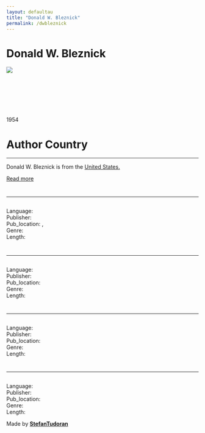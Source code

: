 ```yaml
---
layout: defaultau
title: "Donald W. Bleznick"
permalink: /dwbleznick
---
```

<!-- partial:index.partial.html -->
<div class="content">
    <h1>Donald W. Bleznick</h1>
    <div class="quote">
        <div><img src="NA" class="logo"></div>
    </div>
    <div class="timeline">
        <div style="padding-bottom:100px;"></div>
        <div class="block">
            <div class="date right"><p class="right"> 1954 </p></div>
            <div class="dot"></div>
            <div class="left first">
            <div class="author_country">
                <h1>Author Country</h1><hr>
            <div class="aclocation"><p>Donald W. Bleznick is from the <a href="http://localhost:4000/1"> United States.</a></p></div>
              <div class="acreadmore">   <a href="NA" target="_blank">Read more</a></div>
            </div>
            </div>
        </div>
        <div class="block">
            <div class="date left"><p class="left"></p></div>
            <div class="dot"></div>
            <div class="right">
                <h1></h1><hr>
                <p><img src=""></p>
                <p>
                Language: <br/>
                Publisher: <br/>
                Pub_location: , <br/>
                Genre: <br/>
                Length: </p>
            </div>
        </div>
        <div class="block">
            <div class="date right"><p class="right"></p></div>
            <div class="dot"></div>
            <div class="left hide">
                <h1></h1><hr>
                <p><img src=""></p>
                <p>Language: <br/>
                Publisher: <br/>
                Pub_location: <br/>
                Genre: <br/>
                Length: </p>
            </div>
        </div>
        <div class="block">
            <div class="date left"><p class="left"></p></div>
            <div class="dot"></div>
            <div class="right hide">
                <h1></h1><hr>
                <p><img src=""></p>
                <p>Language: <br/>
                Publisher: <br/>
                Pub_location: <br/>
                Genre: <br/>
                Length: </p>
            </div>
        </div>
        <div class="block">
            <div class="date right"><p class="right"></p></div>
            <div class="dot"></div>
            <div class="left hide">
                <h1></h1><hr>
                <p><img src=""></p>
                <p>Language: <br/>
                Publisher: <br/>
                Pub_location:  <br/>
                Genre: <br/>
                Length: </p>
            </div>
        </div>
        <div id="footer">
        <p id="copyright">Made by&nbsp;<strong><a href="https://www.linkedin.com/in/nicolae-stefan-tudoran-b02291127/" target="_blank">StefanTudoran</a></strong></p>
    </div>
</div>
<!-- partial -->
  <script src='https://cdnjs.cloudflare.com/ajax/libs/jquery/3.1.1/jquery.min.js'></script><script  src="assets/js/authorscript.js"></script>

